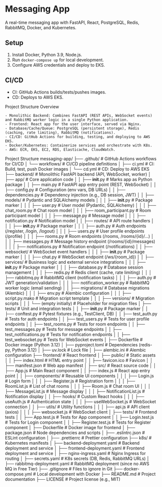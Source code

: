 # Messaging App
A real-time messaging app with FastAPI, React, PostgreSQL, Redis, RabbitMQ, Docker, and Kubernetes.

## Setup
1. Install Docker, Python 3.9, Node.js.
2. Run `docker-compose up` for local development.
3. Configure AWS credentials and deploy to EKS.

## CI/CD
- CI: GitHub Actions builds/tests/pushes images.
- CD: Deploys to AWS EKS.


Project Structure Overview

    - Monolithic Backend: Combines FastAPI (REST APIs, WebSocket events) and RabbitMQ worker logic in a single Python application.
    - Frontend: React app for the user interface, served via Nginx.
    - Database/Cache/Queue: PostgreSQL (persistent storage), Redis (caching, rate limiting), RabbitMQ (notifications).
    - CI/CD: GitHub Actions for building, testing, and deploying to AWS EKS.
    - Docker/Kubernetes: Containerize services and orchestrate with K8s.
    - AWS: ECR, EKS, EC2, RDS, Elasticache, CloudWatch.

Project Structure
messaging-app/
├── .github/                                    # GitHub Actions workflows for CI/CD
│   └── workflows/                              # CI/CD pipeline definitions
│       ├── ci.yml                              # CI: Build, test, push Docker images
│       └── cd.yml                              # CD: Deploy to AWS EKS
├── backend/                                    # Monolithic FastAPI backend (API, WebSocket, worker)
│   ├── app/                                    # Core application code
│   │   ├── __init__.py                         # Marks app as Python package
│   │   ├── main.py                             # FastAPI app entry point (REST, WebSocket)
│   │   ├── config.py                           # Configuration (env vars, DB URLs)
│   │   ├── dependencies.py                     # Dependency injection (e.g., DB session, JWT)
│   │   ├── models/                             # Pydantic and SQLAlchemy models
│   │   │   ├── __init__.py                     # Package marker
│   │   │   ├── user.py                         # User model (Pydantic, SQLAlchemy)
│   │   │   ├── chat_room.py                    # Chat room model
│   │   │   ├── room_participant.py             # Room participant model
│   │   │   ├── message.py                      # Message model
│   │   │   ├── notification.py                 # Notification model
│   │   ├── routes/                             # API route handlers
│   │   │   ├── __init__.py                     # Package marker
│   │   │   ├── auth.py                         # Auth endpoints (/register, /login, /logout)
│   │   │   ├── users.py                        # User profile endpoints (/profile)
│   │   │   ├── rooms.py                        # Room endpoints (/rooms, /rooms/{id}/...)
│   │   │   ├── messages.py                      # Message history endpoint (/rooms/{id}/messages)
│   │   │   ├── notifications.py                # Notification endpoint (/notifications)
│   │   ├── websocket/                          # WebSocket event handlers
│   │   │   ├── __init__.py                     # Package marker
│   │   │   ├── chat.py                         # WebSocket endpoint (/ws/{room_id})
│   │   ├── services/                           # Business logic and external service integrations
│   │   │   ├── __init__.py                     # Package marker
│   │   │   ├── database.py                     # Database session management
│   │   │   ├── redis.py                        # Redis client (cache, rate limiting)
│   │   │   ├── rabbitmq.py                     # RabbitMQ client (notification tasks)
│   │   │   ├── auth.py                         # JWT generation/validation
│   │   │   ├── notification_worker.py           # RabbitMQ worker logic (email sending)
│   │   ├── migrations/                         # Database migrations (Alembic)
│   │   │   ├── env.py                          # Alembic configuration
│   │   │   ├── script.py.mako                  # Migration script template
│   │   │   ├── versions/                       # Migration scripts
│   │   │       └── (empty initially)            # Placeholder for migration files
│   ├── tests/                                  # Unit and integration tests
│   │   ├── __init__.py                         # Package marker
│   │   ├── conftest.py                         # Pytest fixtures (e.g., TestClient, DB)
│   │   ├── test_auth.py                        # Tests for auth endpoints
│   │   ├── test_users.py                       # Tests for user profile endpoints
│   │   ├── test_rooms.py                       # Tests for room endpoints
│   │   ├── test_messages.py                    # Tests for message endpoints
│   │   ├── test_notifications.py               # Tests for notification endpoints
│   │   ├── test_websocket.py                   # Tests for WebSocket events
│   ├── Dockerfile                              # Docker image (Python 3.12)
│   ├── pyproject.toml                          # Dependencies (redis-py, Python 3.12)
│   ├── uv.lock                                 # Lock file
│   ├── alembic.ini                             # Alembic configuration
├── frontend/                                   # React frontend
│   ├── public/                                 # Static assets
│   │   ├── index.html                          # HTML entry point
│   │   ├── favicon.ico                         # Favicon
│   │   ├── manifest.json                       # Web app manifest
│   ├── src/                                    # React source code
│   │   ├── App.js                              # Main React component
│   │   ├── index.js                            # React app entry point
│   │   ├── components/                         # Reusable UI components
│   │   │   ├── Login.js                        # Login form
│   │   │   ├── Register.js                     # Registration form
│   │   │   ├── RoomList.js                     # List of chat rooms
│   │   │   ├── Room.js                         # Chat room UI
│   │   │   ├── MessageList.js                  # Message display
│   │   │   ├── NotificationList.js             # Notification display
│   │   ├── hooks/                              # Custom React hooks
│   │   │   ├── useAuth.js                      # Authentication state
│   │   │   ├── useWebSocket.js                 # WebSocket connection
│   │   ├── utils/                              # Utility functions
│   │   │   ├── api.js                          # API client (axios)
│   │   │   ├── websocket.js                    # WebSocket client
│   ├── tests/                                  # Frontend tests
│   │   ├── App.test.js                         # Tests for App component
│   │   ├── Login.test.js                       # Tests for Login component
│   │   ├── Register.test.js                    # Tests for Register component
│   ├── Dockerfile                              # Docker image for frontend
│   ├── package.json                            # Node dependencies and scripts
│   ├── .eslintrc.json                          # ESLint configuration
│   ├── .prettierrc                             # Prettier configuration
├── k8s/                                        # Kubernetes manifests
│   ├── backend-deployment.yaml                 # Backend deployment and service
│   ├── frontend-deployment.yaml                # Frontend deployment and service
│   ├── nginx-ingress.yaml                     # Nginx Ingress for routing
│   ├── secrets.yaml                           # K8s secrets (DB, Redis, RabbitMQ URLs)
│   ├── rabbitmq-deployment.yaml                # RabbitMQ deployment (since no AWS MQ in Free Tier)
├── .gitignore                                  # Files to ignore in Git
├── docker-compose.yml                          # Local development with Docker
├── README.md                                   # Project documentation
├── LICENSE                                     # Project license (e.g., MIT)

